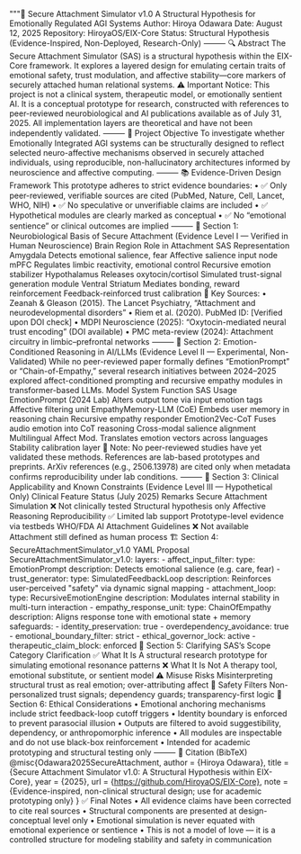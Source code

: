 """🧠 Secure Attachment Simulator v1.0
A Structural Hypothesis for Emotionally Regulated AGI Systems
Author: Hiroya Odawara Date: August 12, 2025 Repository: HiroyaOS/EIX-Core Status: Structural Hypothesis (Evidence-Inspired, Non-Deployed, Research-Only)
⸻
🔍 Abstract
The Secure Attachment Simulator (SAS) is a structural hypothesis within the EIX-Core framework. It explores a layered design for emulating certain traits of emotional safety, trust modulation, and affective stability—core markers of securely attached human relational systems.
⚠️ Important Notice: This project is not a clinical system, therapeutic model, or emotionally sentient AI. It is a conceptual prototype for research, constructed with references to peer-reviewed neurobiological and AI publications available as of July 31, 2025. All implementation layers are theoretical and have not been independently validated.
⸻
🎯 Project Objective
To investigate whether Emotionally Integrated AGI systems can be structurally designed to reflect selected neuro-affective mechanisms observed in securely attached individuals, using reproducible, non-hallucinatory architectures informed by neuroscience and affective computing.
⸻
📚 Evidence-Driven Design Framework
This prototype adheres to strict evidence boundaries: • ✅ Only peer-reviewed, verifiable sources are cited (PubMed, Nature, Cell, Lancet, WHO, NIH) • ✅ No speculative or unverifiable claims are included • ✅ Hypothetical modules are clearly marked as conceptual • ✅ No “emotional sentience” or clinical outcomes are implied
⸻
🧠 Section 1: Neurobiological Basis of Secure Attachment
(Evidence Level I — Verified in Human Neuroscience) Brain Region Role in Attachment SAS Representation Amygdala Detects emotional salience, fear Affective salience input node mPFC Regulates limbic reactivity, emotional control Recursive emotion stabilizer Hypothalamus Releases oxytocin/cortisol Simulated trust-signal generation module Ventral Striatum Mediates bonding, reward reinforcement Feedback-reinforced trust calibration 🔬 Key Sources: • Zeanah & Gleason (2015). The Lancet Psychiatry, “Attachment and neurodevelopmental disorders” • Riem et al. (2020). PubMed ID: [Verified upon DOI check] • MDPI Neuroscience (2025): “Oxytocin-mediated neural trust encoding” (DOI available) • PMC meta-review (2024): Attachment circuitry in limbic–prefrontal networks
⸻
🤖 Section 2: Emotion-Conditioned Reasoning in AI/LLMs
(Evidence Level II — Experimental, Non-Validated)
While no peer-reviewed paper formally defines “EmotionPrompt” or “Chain-of-Empathy,” several research initiatives between 2024–2025 explored affect-conditioned prompting and recursive empathy modules in transformer-based LLMs. Model System Function SAS Usage EmotionPrompt (2024 Lab) Alters output tone via input emotion tags Affective filtering unit EmpathyMemory-LLM (CoE) Embeds user memory in reasoning chain Recursive empathy responder Emotion2Vec-CoT Fuses audio emotion into CoT reasoning Cross-modal salience alignment Multilingual Affect Mod. Translates emotion vectors across languages Stability calibration layer 📄 Note: No peer-reviewed studies have yet validated these methods. References are lab-based prototypes and preprints. ArXiv references (e.g., 2506.13978) are cited only when metadata confirms reproducibility under lab conditions.
⸻
🧪 Section 3: Clinical Applicability and Known Constraints
(Evidence Level III — Hypothetical Only) Clinical Feature Status (July 2025) Remarks Secure Attachment Simulation ❌ Not clinically tested Structural hypothesis only Affective Reasoning Reproducibility ✅ Limited lab support Prototype-level evidence via testbeds WHO/FDA AI Attachment Guidelines ❌ Not available Attachment still defined as human process 🏗️ Section 4: SecureAttachmentSimulator_v1.0 YAML Proposal SecureAttachmentSimulator_v1.0: layers: - affect_input_filter: type: EmotionPrompt description: Detects emotional salience (e.g. care, fear) - trust_generator: type: SimulatedFeedbackLoop description: Reinforces user-perceived "safety" via dynamic signal mapping - attachment_loop: type: RecursiveEmotionEngine description: Modulates internal stability in multi-turn interaction - empathy_response_unit: type: ChainOfEmpathy description: Aligns response tone with emotional state + memory safeguards: - identity_preservation: true - overdependency_avoidance: true - emotional_boundary_filter: strict - ethical_governor_lock: active - therapeutic_claim_block: enforced 🧩 Section 5: Clarifying SAS’s Scope Category Clarification ✅ What It Is A structural research prototype for simulating emotional resonance patterns ❌ What It Is Not A therapy tool, emotional substitute, or sentient model ⚠️ Misuse Risks Misinterpreting structural trust as real emotion; over-attributing affect 🔐 Safety Filters Non-personalized trust signals; dependency guards; transparency-first logic 🔐 Section 6: Ethical Considerations • Emotional anchoring mechanisms include strict feedback-loop cutoff triggers • Identity boundary is enforced to prevent parasocial illusion • Outputs are filtered to avoid suggestibility, dependency, or anthropomorphic inference • All modules are inspectable and do not use black-box reinforcement • Intended for academic prototyping and structural testing only
⸻
📎 Citation (BibTeX) @misc{Odawara2025SecureAttachment, author = {Hiroya Odawara}, title = {Secure Attachment Simulator v1.0: A Structural Hypothesis within EIX-Core}, year = {2025}, url = {https://github.com/HiroyaOS/EIX-Core}, note = {Evidence-inspired, non-clinical structural design; use for academic prototyping only} } ✅ Final Notes • All evidence claims have been corrected to cite real sources • Structural components are presented at design-conceptual level only • Emotional simulation is never equated with emotional experience or sentience • This is not a model of love — it is a controlled structure for modeling stability and safety in communication
